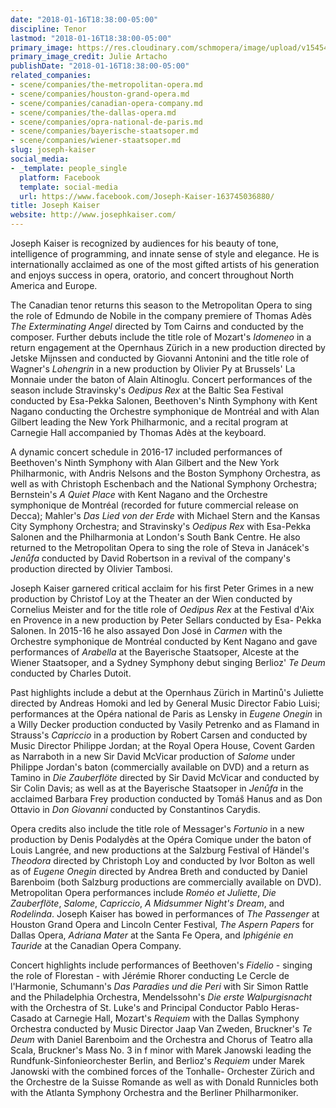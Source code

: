 ```yaml
---
date: "2018-01-16T18:38:00-05:00"
discipline: Tenor
lastmod: "2018-01-16T18:38:00-05:00"
primary_image: https://res.cloudinary.com/schmopera/image/upload/v1545409169/media/webhook-uploads/1516145535472/JosephKaiser5PHOTOCREDITJulie-Artacho.jpeg.jpeg
primary_image_credit: Julie Artacho
publishDate: "2018-01-16T18:38:00-05:00"
related_companies:
- scene/companies/the-metropolitan-opera.md
- scene/companies/houston-grand-opera.md
- scene/companies/canadian-opera-company.md
- scene/companies/the-dallas-opera.md
- scene/companies/opra-national-de-paris.md
- scene/companies/bayerische-staatsoper.md
- scene/companies/wiener-staatsoper.md
slug: joseph-kaiser
social_media:
- _template: people_single
  platform: Facebook
  template: social-media
  url: https://www.facebook.com/Joseph-Kaiser-163745036880/
title: Joseph Kaiser
website: http://www.josephkaiser.com/
---
```


Joseph Kaiser is recognized by audiences for his beauty of tone, intelligence of programming, and innate sense of style and elegance.  He is internationally acclaimed as one of the most gifted artists of his generation and enjoys success in opera, oratorio, and concert throughout North America and Europe.

The Canadian tenor returns this season to the Metropolitan Opera to sing the role of Edmundo de Nobile in the company premiere of Thomas Adès *The Exterminating Angel* directed by Tom Cairns and conducted by the composer. Further debuts include the title role of Mozart's *Idomeneo* in a return engagement at the Opernhaus Zürich in a new production directed by Jetske Mijnssen and conducted by Giovanni Antonini and the title role of Wagner's *Lohengrin* in a new production by Olivier Py at Brussels' La Monnaie under the baton of Alain Altinoglu.  Concert performances of the season include Stravinsky's *Oedipus Rex* at the Baltic Sea Festival conducted by Esa-Pekka Salonen, Beethoven's Ninth Symphony with Kent Nagano conducting the Orchestre symphonique de Montréal and with Alan Gilbert leading the New York Philharmonic, and a recital program at Carnegie Hall accompanied by Thomas Adès at the keyboard.

A dynamic concert schedule in 2016-17 included performances of Beethoven's Ninth Symphony with Alan Gilbert and the New York Philharmonic, with Andris Nelsons and the Boston Symphony Orchestra, as well as with Christoph Eschenbach and the National Symphony Orchestra; Bernstein's *A Quiet Place* with Kent Nagano and the Orchestre symphonique de Montréal (recorded for future commercial release on Decca); Mahler's *Das Lied von der Erde* with Michael Stern and the Kansas City Symphony Orchestra; and Stravinsky's *Oedipus Rex* with Esa-Pekka Salonen and the Philharmonia at London's South Bank Centre.  He also returned to the Metropolitan Opera to sing the role of Steva in Janácek's *Jenůfa* conducted by David Robertson in a revival of the company's production directed by Olivier Tambosi.

Joseph Kaiser garnered critical acclaim for his first Peter Grimes in a new production by Christof Loy at the Theater an der Wien conducted by Cornelius Meister and for the title role of *Oedipus Rex* at the Festival d'Aix en Provence in a new production by Peter Sellars conducted by Esa- Pekka Salonen.  In 2015-16 he also assayed Don José in *Carmen* with the Orchestre symphonique de Montréal conducted by Kent Nagano and gave performances of *Arabella* at the Bayerische Staatsoper, Alceste at the Wiener Staatsoper, and a Sydney Symphony debut singing Berlioz' *Te Deum* conducted by Charles Dutoit.

Past highlights include a debut at the Opernhaus Zürich in Martinů's Juliette directed by Andreas Homoki and led by General Music Director Fabio Luisi; performances at the Opéra national de Paris as Lensky in *Eugene Onegin* in a Willy Decker production conducted by Vasily Petrenko and as Flamand in Strauss's *Capriccio* in a production by Robert Carsen and conducted by Music Director Philippe Jordan; at the Royal Opera House, Covent Garden as Narraboth in a new Sir David McVicar production of *Salome* under Philippe Jordan's baton (commercially available on DVD) and a return as Tamino in *Die Zauberflöte* directed by Sir David McVicar and conducted by Sir Colin Davis; as well as at the Bayerische Staatsoper in *Jenůfa* in the acclaimed Barbara Frey production conducted by Tomáš Hanus and as Don Ottavio in *Don Giovanni* conducted by Constantinos Carydis.

Opera credits also include the title role of Messager's *Fortunio* in a new production by Denis Podalydès at the Opéra Comique under the baton of Louis Langrée, and new productions at the Salzburg Festival of Händel's *Theodora* directed by Christoph Loy and conducted by Ivor Bolton as well as of *Eugene Onegin* directed by Andrea Breth and conducted by Daniel Barenboim (both Salzburg productions are commercially available on DVD).  Metropolitan Opera performances include *Roméo et Juliette*, *Die Zauberflöte*, *Salome*, *Capriccio*, *A Midsummer Night's Dream*, and *Rodelinda*.  Joseph Kaiser has bowed in performances of *The Passenger* at Houston Grand Opera and Lincoln Center Festival, *The Aspern Papers* for Dallas Opera, *Adriana Mater* at the Santa Fe Opera, and *Iphigénie en Tauride* at the Canadian Opera Company.

Concert highlights include performances of Beethoven's *Fidelio* - singing the role of Florestan - with Jérémie Rhorer conducting Le Cercle de l'Harmonie, Schumann's *Das Paradies und die Peri* with Sir Simon Rattle and the Philadelphia Orchestra, Mendelssohn's *Die erste Walpurgisnacht* with the Orchestra of St. Luke's and Principal Conductor Pablo Heras-Casado at Carnegie Hall, Mozart's *Requiem* with the Dallas Symphony Orchestra conducted by Music Director Jaap Van Zweden, Bruckner's *Te Deum* with Daniel Barenboim and the Orchestra and Chorus of Teatro alla Scala, Bruckner's Mass No. 3 in f minor with Marek Janowski leading the Rundfunk-Sinfonieorchester Berlin, and Berlioz's *Requiem* under Marek Janowski with the combined forces of the Tonhalle- Orchester Zürich and the Orchestre de la Suisse Romande as well as with Donald Runnicles both with the Atlanta Symphony Orchestra and the Berliner Philharmoniker.

